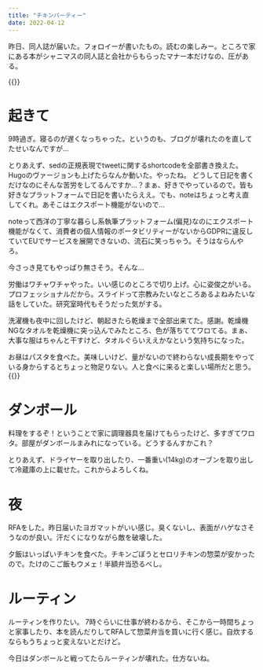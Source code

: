```yaml
---
title: "チキンパーティー"
date: 2022-04-12
---
```


昨日、同人誌が届いた。フォロイーが書いたもの。読むの楽しみー。ところで家にある本がシャニマスの同人誌と会社からもらったマナー本だけなの、圧がある。

{{<tweet user="dango_bot" id="1513535497377058818">}}
# 起きて
9時過ぎ。寝るのが遅くなっちゃった。というのも、ブログが壊れたのを直してたせいなんですが...

とりあえず、sedの正規表現でtweetに関するshortcodeを全部書き換えた。Hugoのヴァージョンも上げたらなんか動いた。やったね。
どうして日記を書くだけなのにそんな苦労をしてるんですか...？まぁ、好きでやっているので。皆も好きなプラットフォームで日記を書いたらええ。でも、noteはちょっと考え直してくれ。あそこはエクスポート機能がないので...

noteって西洋の丁寧な暮らし系執筆プラットフォーム(偏見)なのにエクスポート機能がなくて、消費者の個人情報のポータビリティーがないからGDPRに違反していてEUでサービスを展開できないの、流石に笑っちゃう。そうはならんやろ。

今さっき見てもやっぱり無さそう。そんな...

労働はワチャワチャやった。いい感じのところで切り上げ。心に姿俊之がいる。プロフェッショナルだから。スライドって宗教みたいなところあるよねみたいな話をしていた。研究室時代もそうだった気がする。

洗濯機も夜中に回したけど、朝起きたら乾燥まで全部出来てた。感謝。乾燥機NGなタオルを乾燥機に突っ込んでみたところ、色が落ちててワロてる。まぁ、大事な服はちゃんと干すけど、タオルぐらいええかなという気持ちになった。

お昼はパスタを食べた。美味しいけど、量がないので終わらない成長期をやっている身からするとちょっと物足りない。人と食べに来ると楽しい場所だと思う。
{{<tweet user="dango_bot" id="1513902197704396802">}}
# ダンボール
料理をするぞ！ということで家に調理器具を届けてもらったけど、多すぎてワロタ。部屋がダンボールまみれになっている。どうするんすかこれ？

とりあえず、ドライヤーを取り出したり、一番重い(14kg)のオーブンを取り出して冷蔵庫の上に載せた。これからよろしくね。
# 夜
RFAをした。昨日届いたヨガマットがいい感じ。臭くないし、表面がハゲなさそうなのが良い。汗だくになりながら敵を破壊した。

夕飯はいっぱいチキンを食べた。チキンごぼうとセロリチキンの惣菜が安かったので。たけのこご飯もウメェ！半額弁当恐るべし。

# ルーティン
ルーティンを作りたい。
7時ぐらいに仕事が終わるから、そこから一時間ちょっと家事したり、本を読んだりしてRFAして惣菜弁当を買いに行く感じ。自炊するならもうちょっと変えないとだけど。

今日はダンボールと戦ってたらルーティンが壊れた。仕方ないね。